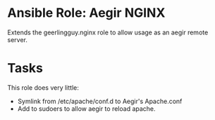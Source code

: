 Ansible Role: Aegir NGINX
=========

Extends the geerlingguy.nginx role to allow usage as an aegir remote server.

Tasks
=====

This role does very little: 

- Symlink from /etc/apache/conf.d to Aegir's Apache.conf
- Add to sudoers to allow aegir to reload apache.
